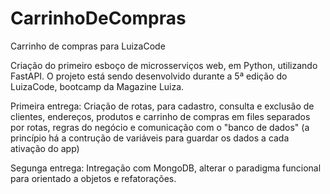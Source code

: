 # CarrinhoDeCompras
Carrinho de compras para LuizaCode

Criação do primeiro esboço de microsserviços web, em Python, utilizando FastAPI. O projeto está sendo desenvolvido durante a 5ª edição do LuizaCode, bootcamp da Magazine Luiza.

Primeira entrega: Criação de rotas, para cadastro, consulta e exclusão de clientes, endereços, produtos e carrinho de compras em files separados por rotas, regras do negócio e comunicação com o "banco de dados" (a princípio há a contrução de variáveis para guardar os dados a cada ativação do app)

Segunga entrega: Intregação com MongoDB, alterar o paradigma funcional para orientado a objetos e refatorações.
